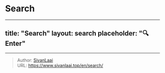 # Search

---
title: "Search"
layout: search
placeholder: "🔍 Enter"
---


---

> Author: [SivanLaai](https://www.sivanlaai.top)  
> URL: https://www.sivanlaai.top/en/search/  

